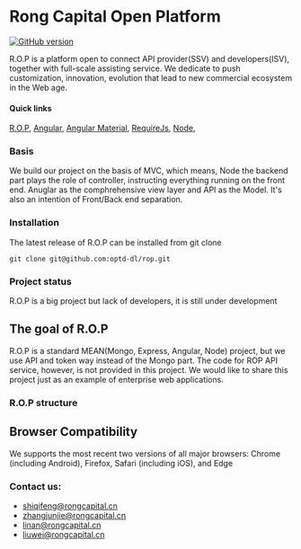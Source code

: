 # Rong Capital Open Platform

[![GitHub version](https://badge.fury.io/gh/optd-dl%2Frop.svg)](https://badge.fury.io/gh/optd-dl%2Frop)

R.O.P is a platform open to connect API provider(SSV) and developers(ISV), together with full-scale assisting service. We dedicate to push customization, innovation, evolution that lead to new commercial ecosystem in the Web age.


#### Quick links
[R.O.P](http://open.rongcapital.cn/), 
[Angular](https://angularjs.org/),
[Angular Material](https://material.angularjs.org),
[RequireJs](http://requirejs.org/),
[Node](https://nodejs.org/en/),

### Basis

We build our project on the basis of MVC, which means, Node the backend part plays the role of controller, instructing everything running on the front end. Anuglar as the comphrehensive view layer and API as the Model. It's also an intention of Front/Back end separation. 

### Installation

The latest release of R.O.P can be installed from git clone

`git clone git@github.com:optd-dl/rop.git`


### Project status
R.O.P is a big project but lack of developers, it is still under development


## The goal of R.O.P
R.O.P is a standard MEAN(Mongo, Express, Angular, Node) project, but we use API and token way instead of the Mongo part. The code for ROP API service, however, is not provided in this project. We would like to share this project just as an example of enterprise web applications.

### R.O.P structure


## Browser Compatibility
We supports the most recent two versions of all major browsers:
Chrome (including Android), Firefox, Safari (including iOS), and Edge

### Contact us:

* [shiqifeng@rongcapital.cn](mailto:shiqifeng@rongcapital.cn)
* [zhangjunjie@rongcapital.cn](mailto:zhangjunjie@rongcapital.cn)
* [linan@rongcapital.cn](mailto:linan@rongcapital.cn)
* [liuwei@rongcapital.cn](mailto:liuwei@rongcapital.cn)
 
